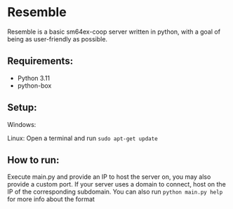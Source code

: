 # Resemble

Resemble is a basic sm64ex-coop server written in python, with a goal of being as user-friendly as possible.

## Requirements:
- Python 3.11
- python-box

## Setup:
Windows:

Linux:
  Open a terminal and run ``sudo apt-get update``
## How to run:
Execute main.py and provide an IP to host the server on, you may also provide a custom port.
If your server uses a domain to connect, host on the IP of the corresponding subdomain.
You can also run `python main.py help` for more info about the format
